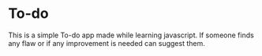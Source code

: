 # To-do
This is a simple To-do app made while learning javascript. If someone finds any flaw or if any improvement is needed can suggest them.




